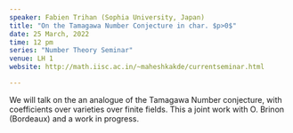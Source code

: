 ```yaml
---
speaker: Fabien Trihan (Sophia University, Japan)
title: "On the Tamagawa Number Conjecture in char. $p>0$"
date: 25 March, 2022
time: 12 pm
series: "Number Theory Seminar"
venue: LH 1
website: http://math.iisc.ac.in/~maheshkakde/currentseminar.html

---
```


We will talk on the an analogue of the Tamagawa Number conjecture, with coefficients over varieties over finite fields. This a joint work with O. Brinon (Bordeaux) and a work in progress.

